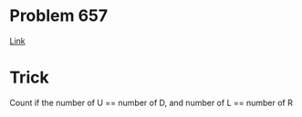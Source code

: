 # Problem 657
[Link](https://leetcode.com/problems/judge-route-circle/description/)

# Trick
Count if the number of U == number of D, and number of L == number of R
